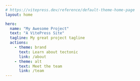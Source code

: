 ```yaml
---
# https://vitepress.dev/reference/default-theme-home-page
layout: home

hero:
  name: "My Awesome Project"
  text: "A VitePress Site"
  tagline: My great project tagline
  actions:
    - theme: brand
      text: Learn about tectonic
      link: /about
    - theme: alt
      text: Meet the team
      link: /team
---
```


<script setup lang='ts'>
  import homePosts from './components/homePosts.vue'
</script>

<homePosts />
